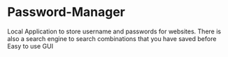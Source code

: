 # Password-Manager
Local Application to store username and passwords for websites.
There is also a search engine to search combinations that you have saved before
Easy to use GUI
